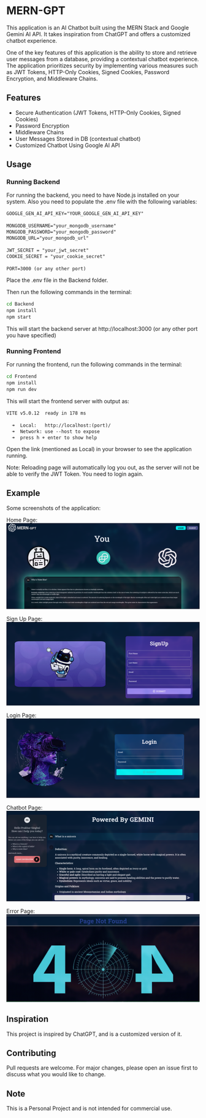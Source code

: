 
# MERN-GPT
This application is an AI Chatbot built using the MERN Stack and Google Gemini AI API. It takes inspiration from ChatGPT and offers a customized chatbot experience.

One of the key features of this application is the ability to store and retrieve user messages from a database, providing a contextual chatbot experience. The application prioritizes security by implementing various measures such as JWT Tokens, HTTP-Only Cookies, Signed Cookies, Password Encryption, and Middleware Chains.



## Features

- Secure Authentication (JWT Tokens, HTTP-Only Cookies, Signed Cookies)
- Password Encryption
- Middleware Chains
- User Messages Stored in DB (contextual chatbot)
- Customized Chatbot Using Google AI API

## Usage


### Running Backend
For running the backend, you need to have Node.js installed on your system. Also you need to populate the .env file with the following variables:
```text
GOOGLE_GEN_AI_API_KEY="YOUR_GOOGLE_GEN_AI_API_KEY"

MONGODB_USERNAME="your_mongodb_username"
MONGODB_PASSWORD="your_mongodb_password"
MONGODB_URL="your_mongodb_url"

JWT_SECRET = "your_jwt_secret"
COOKIE_SECRET = "your_cookie_secret"

PORT=3000 (or any other port)
```
Place the .env file in the Backend folder.

Then run the following commands in the terminal:

```bash
cd Backend
npm install
npm start
```
This will start the backend server at http://localhost:3000 (or any other port you have specified)

### Running Frontend
For running the frontend, run the following commands in the terminal:

```bash
cd Frontend
npm install
npm run dev
```
This will start the frontend server with output as:
```text
VITE v5.0.12  ready in 178 ms

  ➜  Local:   http://localhost:(port)/
  ➜  Network: use --host to expose
  ➜  press h + enter to show help
```
Open the link (mentioned as Local) in your browser to see the application running.

Note: Reloading page will automatically log you out, as the server will not be able to verify the JWT Token. You need to login again.


## Example
Some screenshots of the application:

Home Page:
![Home Page](Screenshots/home.png)

Sign Up Page:
![Sign Up Page](Screenshots/sign-up.png)

Login Page:
![Login Page](Screenshots/login.png)

Chatbot Page:
![Chatbot Page](Screenshots/chats.png)

Error Page:
![Error Page](Screenshots/error.png)

## Inspiration
This project is inspired by ChatGPT, and is a customized version of it.

## Contributing
Pull requests are welcome. For major changes, please open an issue first to discuss what you would like to change.

## Note
This is a Personal Project and is not intended for commercial use. 